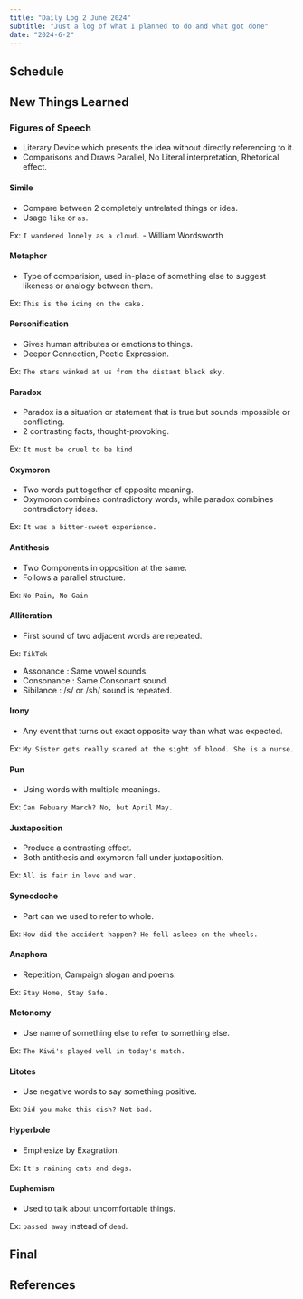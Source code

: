```yaml
---
title: "Daily Log 2 June 2024"
subtitle: "Just a log of what I planned to do and what got done"
date: "2024-6-2"
---
```


## Schedule



## New Things Learned

### Figures of Speech

- Literary Device which presents the idea without directly referencing to it.
- Comparisons and Draws Parallel, No Literal interpretation, Rhetorical effect.

#### Simile

- Compare between 2 completely untrelated things or idea.
- Usage `like` or `as`.

Ex: `I wandered lonely as a cloud.` - William Wordsworth

#### Metaphor

- Type of comparision, used in-place of something else to suggest likeness or analogy between them.

Ex: `This is the icing on the cake.`

#### Personification

- Gives human attributes or emotions to things.
- Deeper Connection, Poetic Expression.

Ex: `The stars winked at us from the distant black sky.`

#### Paradox

- Paradox is a situation or statement that is true but sounds impossible or conflicting.
- 2 contrasting facts, thought-provoking.

Ex: `It must be cruel to be kind`

#### Oxymoron

- Two words put together of opposite meaning.
- Oxymoron combines contradictory words, while paradox combines contradictory ideas.

Ex: `It was a bitter-sweet experience.`

#### Antithesis

- Two Components in opposition at the same.
- Follows a parallel structure.

Ex: `No Pain, No Gain`

#### Alliteration

- First sound of two adjacent words are repeated.

Ex: `TikTok`

- Assonance : Same vowel sounds.
- Consonance : Same Consonant sound.
- Sibilance : /s/ or /sh/ sound is repeated.

#### Irony

- Any event that turns out exact opposite way than what was expected.

Ex: `My Sister gets really scared at the sight of blood. She is a nurse.`

#### Pun

- Using words with multiple meanings.

Ex: `Can Febuary March? No, but April May.`

#### Juxtaposition

- Produce a contrasting effect.
- Both antithesis and oxymoron fall under juxtaposition.

Ex: `All is fair in love and war.`

#### Synecdoche

- Part can we used to refer to whole.

Ex: `How did the accident happen? He fell asleep on the wheels.`

#### Anaphora

- Repetition, Campaign slogan and poems.

Ex: `Stay Home, Stay Safe.`

#### Metonomy

- Use name of something else to refer to something else.

Ex: `The Kiwi's played well in today's match.`

#### Litotes

- Use negative words to say something positive.

Ex: `Did you make this dish? Not bad.`

#### Hyperbole

- Emphesize by Exagration.

Ex: `It's raining cats and dogs.`

#### Euphemism

- Used to talk about uncomfortable things.

Ex: `passed away` instead of `dead`.


## Final



## References
